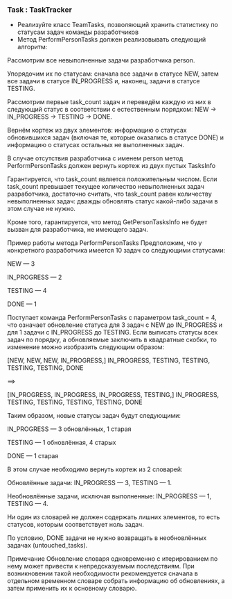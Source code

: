 ### Task : TaskTracker

* Реализуйте класс TeamTasks, позволяющий хранить статистику по статусам задач команды разработчиков
* Метод PerformPersonTasks должен реализовывать следующий алгоритм:

Рассмотрим все невыполненные задачи разработчика person.

Упорядочим их по статусам: сначала все задачи в статусе NEW, затем все задачи в статусе IN_PROGRESS и, наконец, задачи в
статусе TESTING.

Рассмотрим первые task_count задач и переведём каждую из них в следующий статус в соответствии с естественным порядком:
NEW → IN_PROGRESS → TESTING → DONE.

Вернём кортеж из двух элементов: информацию о статусах обновившихся задач (включая те, которые оказались в статусе DONE)
и информацию о статусах остальных не выполненных задач.

В случае отсутствия разработчика с именем person метод PerformPersonTasks должен вернуть кортеж из двух пустых TasksInfo

Гарантируется, что task_count является положительным числом. Если task_count превышает текущее количество невыполненных
задач разработчика, достаточно считать, что task_count равен количеству невыполненных задач: дважды обновлять статус
какой-либо задачи в этом случае не нужно.

Кроме того, гарантируется, что метод GetPersonTasksInfo не будет вызван для разработчика, не имеющего задач.

Пример работы метода PerformPersonTasks
Предположим, что у конкретного разработчика имеется 10 задач со следующими статусами:

NEW — 3

IN_PROGRESS — 2

TESTING — 4

DONE — 1

Поступает команда PerformPersonTasks с параметром task_count = 4, что означает обновление статуса для 3 задач c NEW до
IN_PROGRESS и для 1 задачи с IN_PROGRESS до TESTING.
Если выписать статусы всех задач по порядку, а обновляемые заключить в квадратные скобки, то изменение можно изобразить
следующим образом:

[NEW, NEW, NEW, IN_PROGRESS,] IN_PROGRESS, TESTING, TESTING, TESTING, TESTING, DONE

==>

[IN_PROGRESS, IN_PROGRESS, IN_PROGRESS, TESTING,] IN_PROGRESS, TESTING, TESTING, TESTING, TESTING, DONE

Таким образом, новые статусы задач будут следующими:

IN_PROGRESS — 3 обновлённых, 1 старая

TESTING — 1 обновлённая, 4 старых

DONE — 1 старая

В этом случае необходимо вернуть кортеж из 2 словарей:

Обновлённые задачи: IN_PROGRESS — 3, TESTING — 1.

Необновлённые задачи, исключая выполненные: IN_PROGRESS — 1, TESTING — 4.

Ни один из словарей не должен содержать лишних элементов, то есть статусов, которым соответствует ноль задач.

По условию, DONE задачи не нужно возвращать в необновлённых задачах (untouched_tasks).

Примечание
Обновление словаря одновременно с итерированием по нему может привести к непредсказуемым последствиям. При возникновении
такой необходимости рекомендуется сначала в отдельном временном словаре собрать информацию об обновлениях, а затем
применить их к основному словарю.